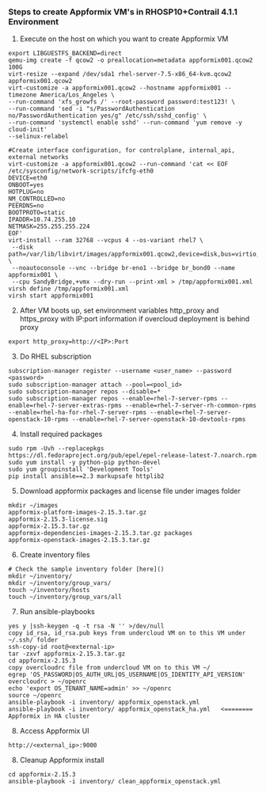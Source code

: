 ### Steps to create Appformix VM's in RHOSP10+Contrail 4.1.1 Environment

1. Execute on the host on which you want to create Appformix VM
```
export LIBGUESTFS_BACKEND=direct
qemu-img create -f qcow2 -o preallocation=metadata appformix001.qcow2 100G
virt-resize --expand /dev/sda1 rhel-server-7.5-x86_64-kvm.qcow2 appformix001.qcow2 
virt-customize -a appformix001.qcow2 --hostname appformix001 --timezone America/Los_Angeles \
--run-command 'xfs_growfs /' --root-password password:test123! \
--run-command 'sed -i "s/PasswordAuthentication no/PasswordAuthentication yes/g" /etc/ssh/sshd_config' \
--run-command 'systemctl enable sshd' --run-command 'yum remove -y cloud-init' 
--selinux-relabel

#Create interface configuration, for controlplane, internal_api, external networks
virt-customize -a appformix001.qcow2 --run-command 'cat << EOF /etc/sysconfig/network-scripts/ifcfg-eth0
DEVICE=eth0
ONBOOT=yes
HOTPLUG=no
NM_CONTROLLED=no
PEERDNS=no
BOOTPROTO=static
IPADDR=10.74.255.10
NETMASK=255.255.255.224
EOF'
virt-install --ram 32768 --vcpus 4 --os-variant rhel7 \
 --disk path=/var/lib/libvirt/images/appformix001.qcow2,device=disk,bus=virtio,format=qcow2 \
 --noautoconsole --vnc --bridge br-eno1 --bridge br_bond0 --name appformix001 \
 --cpu SandyBridge,+vmx --dry-run --print-xml > /tmp/appformix001.xml
virsh define /tmp/appformix001.xml 
virsh start appformix001
```
2. After VM boots up, set environment variables http_proxy and https_proxy with IP:port information if overcloud
   deployment is behind proxy
```
export http_proxy=http://<IP>:Port
```
3. Do RHEL subscription
```
subscription-manager register --username <user_name> --password <password>
sudo subscription-manager attach --pool=<pool_id>
sudo subscription-manager repos --disable=*
sudo subscription-manager repos --enable=rhel-7-server-rpms --enable=rhel-7-server-extras-rpms --enable=rhel-7-server-rh-common-rpms --enable=rhel-ha-for-rhel-7-server-rpms --enable=rhel-7-server-openstack-10-rpms --enable=rhel-7-server-openstack-10-devtools-rpms
```
4. Install required packages
```
sudo rpm -Uvh --replacepkgs https://dl.fedoraproject.org/pub/epel/epel-release-latest-7.noarch.rpm
sudo yum install -y python-pip python-devel
sudo yum groupinstall 'Development Tools'
pip install ansible==2.3 markupsafe httplib2
```
5. Download appformix packages and license file under images folder
```
mkdir ~/images
appformix-platform-images-2.15.3.tar.gz
appformix-2.15.3-license.sig
appformix-2.15.3.tar.gz
appformix-dependencies-images-2.15.3.tar.gz packages
appformix-openstack-images-2.15.3.tar.gz
```
6. Create inventory files
```
# Check the sample inventory folder [here]()
mkdir ~/inventory/
mkdir ~/inventory/group_vars/
touch ~/inventory/hosts
touch ~/inventory/group_vars/all
```
7. Run ansible-playbooks
```
yes y |ssh-keygen -q -t rsa -N '' >/dev/null
copy id_rsa, id_rsa.pub keys from undercloud VM on to this VM under ~/.ssh/ folder
ssh-copy-id root@<external-ip>
tar -zxvf appformix-2.15.3.tar.gz
cd appformix-2.15.3
copy overcloudrc file from undercloud VM on to this VM ~/
egrep 'OS_PASSWORD|OS_AUTH_URL|OS_USERNAME|OS_IDENTITY_API_VERSION' overcloudrc > ~/openrc
echo 'export OS_TENANT_NAME=admin' >> ~/openrc
source ~/openrc
ansible-playbook -i inventory/ appformix_openstack.yml  
ansible-playbook -i inventory/ appformix_openstack_ha.yml   <======== Appformix in HA cluster
```
8. Access Appformix UI
```
http://<external_ip>:9000
```
8. Cleanup Appformix install
```
cd appformix-2.15.3
ansible-playbook -i inventory/ clean_appformix_openstack.yml  
```

